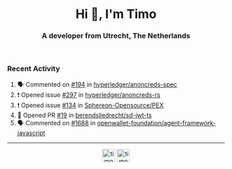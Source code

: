<h1 align="center">Hi 👋, I'm Timo</h1>
<h3 align="center">A developer from Utrecht, The Netherlands</h3>
<br/>
<!-- https://github.com/rahuldkjain/github-profile-readme-generator --!>

<!--  <p align="left"><img src="https://github-readme-stats.vercel.app/api?username=timoglastra&show_icons=true&count_private=true&" alt="timoglastra" /></p> --!>

<!--
Github language stats
<p align="left"><img src="https://github-readme-stats.vercel.app/api/top-langs/?username=timoglastra&layout=compact" alt="timoglastra" /><p>
-->

<!-- Codestats language stats -->
<!-- <p align="left"><img src="https://codestats-readme.vercel.app/api/top-langs/?username=timoglastra&layout=compact&language_count=12" alt="timoglastra" /><p>    --!>
  
<h3>Recent Activity</h3>

<!--START_SECTION:activity-->
1. 🗣 Commented on [#194](https://github.com/hyperledger/anoncreds-spec/issues/194#issuecomment-1883217580) in [hyperledger/anoncreds-spec](https://github.com/hyperledger/anoncreds-spec)
2. ❗ Opened issue [#297](https://github.com/hyperledger/anoncreds-rs/issues/297) in [hyperledger/anoncreds-rs](https://github.com/hyperledger/anoncreds-rs)
3. ❗ Opened issue [#134](https://github.com/Sphereon-Opensource/PEX/issues/134) in [Sphereon-Opensource/PEX](https://github.com/Sphereon-Opensource/PEX)
4. 💪 Opened PR [#19](https://github.com/berendsliedrecht/sd-jwt-ts/pull/19) in [berendsliedrecht/sd-jwt-ts](https://github.com/berendsliedrecht/sd-jwt-ts)
5. 🗣 Commented on [#1688](https://github.com/openwallet-foundation/agent-framework-javascript/issues/1688#issuecomment-1882468125) in [openwallet-foundation/agent-framework-javascript](https://github.com/openwallet-foundation/agent-framework-javascript)
<!--END_SECTION:activity-->

---

<p align="center">
<a href="https://twitter.com/timoglastra" target="blank"><img align="center" src="https://cdn.jsdelivr.net/npm/simple-icons@3.0.1/icons/twitter.svg" alt="timoglastra" height="30" width="30" /></a>
<a href="https://linkedin.com/in/timoglastra" target="blank"><img align="center" src="https://cdn.jsdelivr.net/npm/simple-icons@3.0.1/icons/linkedin.svg" alt="timoglastra" height="30" width="30" /></a>
</p>



